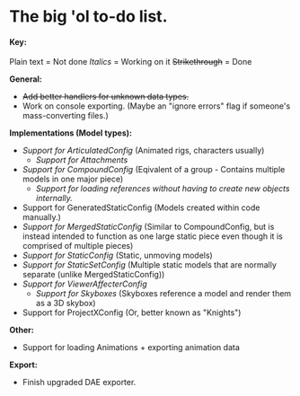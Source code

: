 # The big 'ol to-do list.

#### Key:
Plain text = Not done
*Italics* = Working on it
~~Strikethrough~~ = Done


**General:**
* ~~Add better handlers for unknown data types.~~
* Work on console exporting. (Maybe an "ignore errors" flag if someone's mass-converting files.)

**Implementations (Model types):**
* *Support for ArticulatedConfig* (Animated rigs, characters usually)
   * *Support for Attachments*
* *Support for CompoundConfig* (Eqivalent of a group - Contains multiple models in one major piece)
   * *Support for loading references without having to create new objects internally.*
* Support for GeneratedStaticConfig (Models created within code manually.)
* *Support for MergedStaticConfig* (Similar to CompoundConfig, but is instead intended to function as one large static piece even though it is comprised of multiple pieces)
* *Support for StaticConfig* (Static, unmoving models)
* *Support for StaticSetConfig* (Multiple static models that are normally separate (unlike MergedStaticConfig))
* *Support for ViewerAffecterConfig*
   * *Support for Skyboxes* (Skyboxes reference a model and render them as a 3D skybox)
* Support for ProjectXConfig (Or, better known as "Knights")

**Other:**
* Support for loading Animations + exporting animation data

**Export:**
* Finish upgraded DAE exporter.
